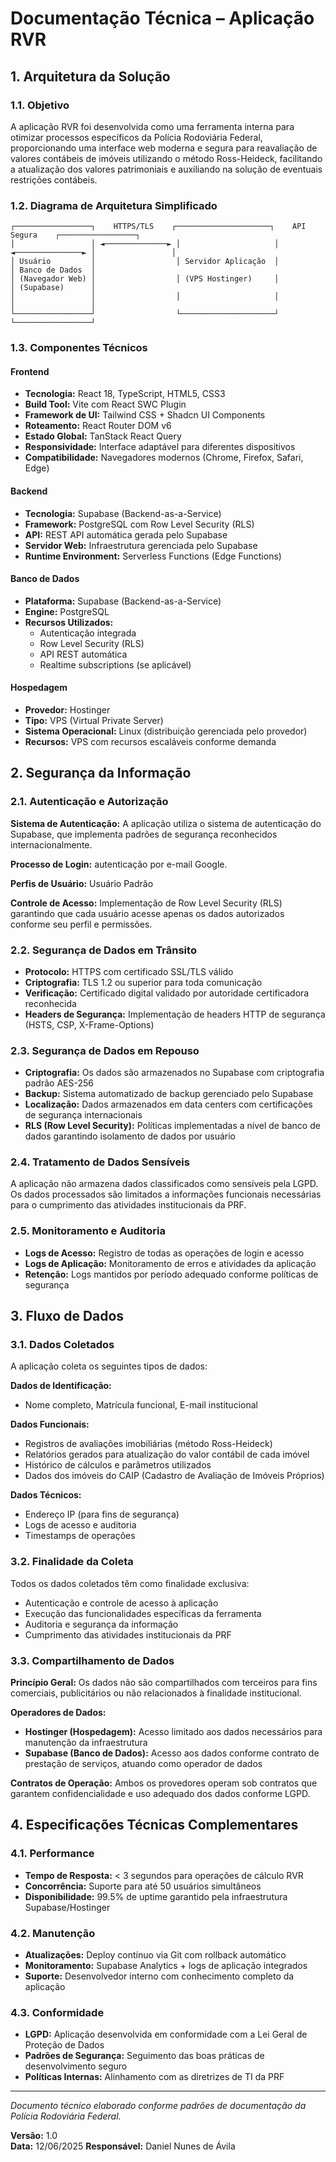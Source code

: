 # Documentação Técnica – Aplicação RVR

## 1. Arquitetura da Solução

### 1.1. Objetivo

A aplicação RVR foi desenvolvida como uma ferramenta interna para otimizar processos específicos da Polícia Rodoviária Federal, proporcionando uma interface web moderna e segura para reavaliação de valores contábeis de imóveis utilizando o método Ross-Heideck, facilitando a atualização dos valores patrimoniais e auxiliando na solução de eventuais restrições contábeis.

### 1.2. Diagrama de Arquitetura Simplificado

```
┌─────────────────┐    HTTPS/TLS    ┌─────────────────────┐    API Segura    ┌─────────────────┐
│                 │ ◄──────────────► │                     │ ◄───────────────► │                 │
│ Usuário         │                  │ Servidor Aplicação  │                   │ Banco de Dados  │
│ (Navegador Web) │                  │ (VPS Hostinger)     │                   │ (Supabase)      │
│                 │                  │                     │                   │                 │
└─────────────────┘                  └─────────────────────┘                   └─────────────────┘
```

### 1.3. Componentes Técnicos

#### **Frontend**
- **Tecnologia:** React 18, TypeScript, HTML5, CSS3
- **Build Tool:** Vite com React SWC Plugin
- **Framework de UI:** Tailwind CSS + Shadcn UI Components
- **Roteamento:** React Router DOM v6
- **Estado Global:** TanStack React Query
- **Responsividade:** Interface adaptável para diferentes dispositivos
- **Compatibilidade:** Navegadores modernos (Chrome, Firefox, Safari, Edge)

#### **Backend**
- **Tecnologia:** Supabase (Backend-as-a-Service)
- **Framework:** PostgreSQL com Row Level Security (RLS)
- **API:** REST API automática gerada pelo Supabase
- **Servidor Web:** Infraestrutura gerenciada pelo Supabase
- **Runtime Environment:** Serverless Functions (Edge Functions)

#### **Banco de Dados**
- **Plataforma:** Supabase (Backend-as-a-Service)
- **Engine:** PostgreSQL
- **Recursos Utilizados:**
  - Autenticação integrada
  - Row Level Security (RLS)
  - API REST automática
  - Realtime subscriptions (se aplicável)

#### **Hospedagem**
- **Provedor:** Hostinger
- **Tipo:** VPS (Virtual Private Server)
- **Sistema Operacional:** Linux (distribuição gerenciada pelo provedor)
- **Recursos:** VPS com recursos escaláveis conforme demanda

## 2. Segurança da Informação

### 2.1. Autenticação e Autorização

**Sistema de Autenticação:** A aplicação utiliza o sistema de autenticação do Supabase, que implementa padrões de segurança reconhecidos internacionalmente.

**Processo de Login:** autenticação por e-mail Google.

**Perfis de Usuário:** Usuário Padrão

**Controle de Acesso:** Implementação de Row Level Security (RLS) garantindo que cada usuário acesse apenas os dados autorizados conforme seu perfil e permissões.

### 2.2. Segurança de Dados em Trânsito

- **Protocolo:** HTTPS com certificado SSL/TLS válido
- **Criptografia:** TLS 1.2 ou superior para toda comunicação
- **Verificação:** Certificado digital validado por autoridade certificadora reconhecida
- **Headers de Segurança:** Implementação de headers HTTP de segurança (HSTS, CSP, X-Frame-Options)

### 2.3. Segurança de Dados em Repouso

- **Criptografia:** Os dados são armazenados no Supabase com criptografia padrão AES-256
- **Backup:** Sistema automatizado de backup gerenciado pelo Supabase
- **Localização:** Dados armazenados em data centers com certificações de segurança internacionais
- **RLS (Row Level Security):** Políticas implementadas a nível de banco de dados garantindo isolamento de dados por usuário

### 2.4. Tratamento de Dados Sensíveis

A aplicação não armazena dados classificados como sensíveis pela LGPD. Os dados processados são limitados a informações funcionais necessárias para o cumprimento das atividades institucionais da PRF.



### 2.5. Monitoramento e Auditoria

- **Logs de Acesso:** Registro de todas as operações de login e acesso
- **Logs de Aplicação:** Monitoramento de erros e atividades da aplicação
- **Retenção:** Logs mantidos por período adequado conforme políticas de segurança

## 3. Fluxo de Dados

### 3.1. Dados Coletados

A aplicação coleta os seguintes tipos de dados:

**Dados de Identificação:**
- Nome completo, Matrícula funcional, E-mail institucional

**Dados Funcionais:**
- Registros de avaliações imobiliárias (método Ross-Heideck)
- Relatórios gerados para atualização do valor contábil de cada imóvel
- Histórico de cálculos e parâmetros utilizados
- Dados dos imóveis do CAIP (Cadastro de Avaliação de Imóveis Próprios)

**Dados Técnicos:**
- Endereço IP (para fins de segurança)
- Logs de acesso e auditoria
- Timestamps de operações

### 3.2. Finalidade da Coleta

Todos os dados coletados têm como finalidade exclusiva:
- Autenticação e controle de acesso à aplicação
- Execução das funcionalidades específicas da ferramenta
- Auditoria e segurança da informação
- Cumprimento das atividades institucionais da PRF

### 3.3. Compartilhamento de Dados

**Princípio Geral:** Os dados não são compartilhados com terceiros para fins comerciais, publicitários ou não relacionados à finalidade institucional.

**Operadores de Dados:**
- **Hostinger (Hospedagem):** Acesso limitado aos dados necessários para manutenção da infraestrutura
- **Supabase (Banco de Dados):** Acesso aos dados conforme contrato de prestação de serviços, atuando como operador de dados

**Contratos de Operação:** Ambos os provedores operam sob contratos que garantem confidencialidade e uso adequado dos dados conforme LGPD.

## 4. Especificações Técnicas Complementares

### 4.1. Performance

- **Tempo de Resposta:** < 3 segundos para operações de cálculo RVR
- **Concorrência:** Suporte para até 50 usuários simultâneos
- **Disponibilidade:** 99.5% de uptime garantido pela infraestrutura Supabase/Hostinger

### 4.2. Manutenção

- **Atualizações:** Deploy contínuo via Git com rollback automático
- **Monitoramento:** Supabase Analytics + logs de aplicação integrados
- **Suporte:** Desenvolvedor interno com conhecimento completo da aplicação

### 4.3. Conformidade

- **LGPD:** Aplicação desenvolvida em conformidade com a Lei Geral de Proteção de Dados
- **Padrões de Segurança:** Seguimento das boas práticas de desenvolvimento seguro
- **Políticas Internas:** Alinhamento com as diretrizes de TI da PRF

---

*Documento técnico elaborado conforme padrões de documentação da Polícia Rodoviária Federal.*

**Versão:** 1.0  
**Data:** 12/06/2025 
**Responsável:** Daniel Nunes de Ávila
